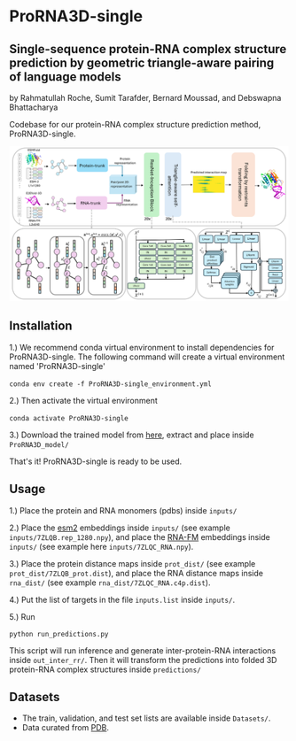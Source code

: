 # ProRNA3D-single

## Single-sequence protein-RNA complex structure prediction by geometric triangle-aware pairing of language models

by Rahmatullah Roche, Sumit Tarafder, Bernard Moussad, and Debswapna Bhattacharya

Codebase for our protein-RNA complex structure prediction method, ProRNA3D-single.

![Workflow](./workflow.png)

## Installation

1.) We recommend conda virtual environment to install dependencies for ProRNA3D-single. The following command will create a virtual environment named 'ProRNA3D-single'

`conda env create -f ProRNA3D-single_environment.yml`

2.) Then activate the virtual environment 

`conda activate ProRNA3D-single`

3.) Download the trained model from [here](https://zenodo.org/records/11477127), extract and place inside `ProRNA3D_model/`

That's it! ProRNA3D-single is ready to be used.

## Usage

1.) Place the protein and RNA monomers (pdbs) inside `inputs/` 

2.) Place the [esm2](https://github.com/facebookresearch/esm) embeddings inside `inputs/` (see example `inputs/7ZLQB.rep_1280.npy`), and place the [RNA-FM](https://github.com/ml4bio/RNA-FM) embeddings inside `inputs/` (see example here `inputs/7ZLQC_RNA.npy`).

3.) Place the protein distance maps inside `prot_dist/` (see example `prot_dist/7ZLQB_prot.dist`), and place the RNA distance maps inside `rna_dist/` (see example `rna_dist/7ZLQC_RNA.c4p.dist`).

4.) Put the list of targets in the file `inputs.list` inside `inputs/`.

5.) Run

```
python run_predictions.py
```

This script will run inference and generate inter-protein-RNA interactions inside `out_inter_rr/`. Then it will transform the predictions into folded 3D protein-RNA complex structures inside `predictions/`

## Datasets
- The train, validation, and test set lists are available inside `Datasets/`.
- Data curated from [PDB](https://www.rcsb.org).
